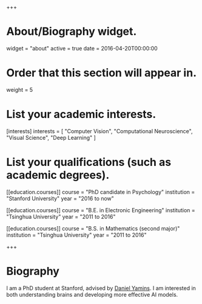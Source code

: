 +++
# About/Biography widget.
widget = "about"
active = true
date = 2016-04-20T00:00:00

# Order that this section will appear in.
weight = 5

# List your academic interests.
[interests]
  interests = [
    "Computer Vision",
    "Computational Neuroscience",
    "Visual Science",
    "Deep Learning"
  ]

# List your qualifications (such as academic degrees).
[[education.courses]]
  course = "PhD candidate in Psychology"
  institution = "Stanford University"
  year = "2016 to now"

[[education.courses]]
  course = "B.E. in Electronic Engineering"
  institution = "Tsinghua University"
  year = "2011 to 2016"

[[education.courses]]
  course = "B.S. in Mathematics (second major)"
  institution = "Tsinghua University"
  year = "2011 to 2016"
 
+++

# Biography

I am a PhD student at Stanford, advised by [Daniel Yamins](http://web.stanford.edu/~yamins/). 
I am interested in both understanding brains and developing more effective AI models.
